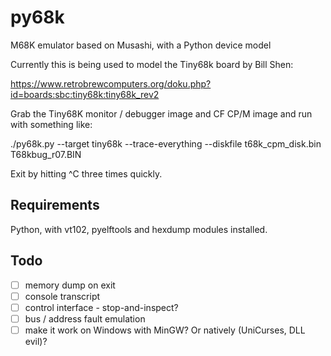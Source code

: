 
# py68k
M68K emulator based on Musashi, with a Python device model

Currently this is being used to model the Tiny68k board by Bill Shen:

https://www.retrobrewcomputers.org/doku.php?id=boards:sbc:tiny68k:tiny68k_rev2

Grab the Tiny68K monitor / debugger image and CF CP/M image and run with something like:

  ./py68k.py --target tiny68k --trace-everything --diskfile t68k_cpm_disk.bin T68kbug_r07.BIN

Exit by hitting ^C three times quickly.

## Requirements

Python, with vt102, pyelftools and hexdump modules installed.

## Todo

 - [ ] memory dump on exit
 - [ ] console transcript
 - [ ] control interface - stop-and-inspect? 
 - [ ] bus / address fault emulation
 - [ ] make it work on Windows with MinGW? Or natively (UniCurses, DLL evil)?
